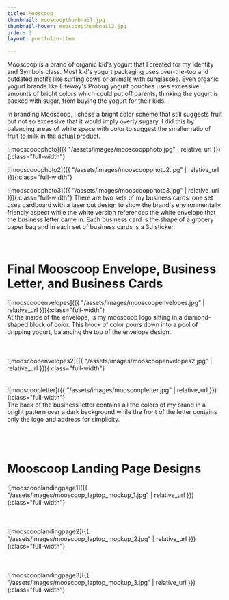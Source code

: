 ```yaml
---
title: Mooscoop
thumbnail: mooscoopthumbnail.jpg
thumbnail-hover: mooscoopthumbnail2.jpg
order: 3
layout: portfolio-item

---
```


Mooscoop is a brand of organic kid's yogurt that I created for my Identity and Symbols class. Most kid's yogurt packaging uses over-the-top and outdated motifs like surfing cows or animals with sunglasses. Even organic yogurt brands like Lifeway's Probug yogurt pouches uses excessive amounts of bright colors which could put off parents, thinking the yogurt is packed with sugar, from buying the yogurt for their kids.

In branding Mooscoop, I chose a bright color scheme that still suggests fruit but not so excessive that it would imply overly sugary. I did this by balancing areas of white space with color to suggest the smaller ratio of fruit to milk in the actual product.



![mooscoopphoto]({{ "/assets/images/mooscoopphoto.jpg" | relative_url }}){:class="full-width"}

![mooscoopphoto2]({{ "/assets/images/mooscoopphoto2.jpg" | relative_url }}){:class="full-width"}

![mooscoopphoto3]({{ "/assets/images/mooscoopphoto3.jpg" | relative_url }}){:class="full-width"}
There are two sets of my business cards: one set uses cardboard with a laser cut design to show the brand's environmentally friendly aspect while the white version references the white envelope that the business letter came in. Each business card is the shape of a grocery paper bag and in each set of business cards is a 3d sticker.
<br><br><br>



<h1>Final Mooscoop Envelope, Business Letter, and Business Cards</h1>
![mooscoopenvelopes]({{ "/assets/images/mooscoopenvelopes.jpg" | relative_url }}){:class="full-width"}
<br>
At the inside of the envelope, is my mooscoop logo sitting in a diamond-shaped block of color. This block of color pours down into a pool of dripping yogurt, balancing the top of the envelope design.
<br><br><br><br>
![mooscoopenvelopes2]({{ "/assets/images/mooscoopenvelopes2.jpg" | relative_url }}){:class="full-width"}
<br><br><br>
![mooscoopletter]({{ "/assets/images/mooscoopletter.jpg" | relative_url }}){:class="full-width"}
<br>
The back of the business letter contains all the colors of my brand in a bright pattern over a dark background while the front of the letter contains only the logo and address for simplicity.
<br><br><br><br>

<h1>Mooscoop Landing Page Designs</h1>
![mooscooplandingpage1]({{ "/assets/images/mooscoop_laptop_mockup_1.jpg" | relative_url }}){:class="full-width"}
<br><br><br><br>
![mooscooplandingpage2]({{ "/assets/images/mooscoop_laptop_mockup_2.jpg" | relative_url }}){:class="full-width"}
<br><br><br><br>
![mooscooplandingpage3]({{ "/assets/images/mooscoop_laptop_mockup_3.jpg" | relative_url }}){:class="full-width"}
<br><br><br><br>

<!--

<h1>Mooscoop Logotype Ideation</h1>
![mooscooplogotypes]({{ "/assets/images/mooscooplogotypes.jpg" | relative_url }}){:class="full-width"}
<br><br><br><br>
<h1>Mooscoop Logo Ideation</h1>
![mooscooplogos]({{ "/assets/images/mooscooplogos.jpg" | relative_url }}){:class="full-width"}
<br><br><br><br>
<h1>Mooscoop Final Three Logos and Logotypes</h1>
![mooscoopfinallogos]({{ "/assets/images/mooscoopfinallogos.jpg" | relative_url }}){:class="full-width"}
<br><br><br><br>
![mooscooplogotypefinal]({{ "/assets/images/mooscooplogotypefinal.jpg" | relative_url }}){:class="full-width"}
<br>

-->

<!--<h1>Business Set Rough Drafts</h1>
![mooscoopdraft1]({{ "/assets/images/mooscoopdraft1.jpg" | relative_url }}){:class="full-width"}
In this draft, I combined three bright colors in a playful, dripping effect to reflect the yogurt the brand would sell.
<br>
![mooscoopdraft2]({{ "/assets/images/mooscoopdraft2.jpg" | relative_url }}){:class="full-width"}
This design focuses on a mature look with its monochromatic color scheme. The design wasn't chosen because its didn't communicate the dairy aspect of the brand.
<br>
![mooscoopdraft3]({{ "/assets/images/mooscoopdraft3.jpg" | relative_url }}){:class="full-width"}
This theme focuses on the organic aspect of the brand with its use of earthly colors and "organic" shapes.-->

